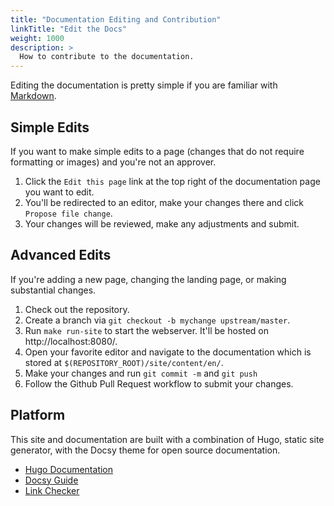 ```yaml
---
title: "Documentation Editing and Contribution"
linkTitle: "Edit the Docs"
weight: 1000
description: >
  How to contribute to the documentation.
---
```


Editing the documentation is pretty simple if you are familiar with [Markdown](https://github.com/adam-p/markdown-here/wiki/Markdown-Cheatsheet).

## Simple Edits

If you want to make simple edits to a page (changes that do not require formatting or images) and you're not an approver.

 1. Click the `Edit this page` link at the top right of the documentation page you want to edit.
 1. You'll be redirected to an editor, make your changes there and click `Propose file change`.
 1. Your changes will be reviewed, make any adjustments and submit.

## Advanced Edits

If you're adding a new page, changing the landing page, or making substantial changes.

 1. Check out the repository.
 1. Create a branch via `git checkout -b mychange upstream/master`.
 1. Run `make run-site` to start the webserver. It'll be hosted on http://localhost:8080/.
 1. Open your favorite editor and navigate to the documentation which is stored at `$(REPOSITORY_ROOT)/site/content/en/`.
 1. Make your changes and run `git commit -m` and `git push`
 1. Follow the Github Pull Request workflow to submit your changes.

## Platform

This site and documentation are built with a combination of Hugo, static site generator,
with the Docsy theme for open source documentation.

- [Hugo Documentation](https://gohugo.io/documentation/)
- [Docsy Guide](https://github.com/google/docsy)
- [Link Checker](https://github.com/wjdp/htmltest)
